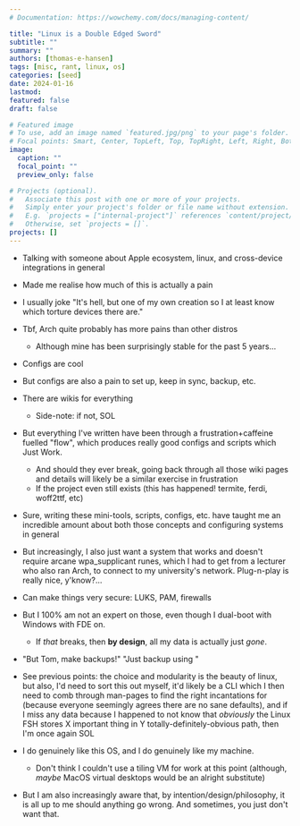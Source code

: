 ```yaml
---
# Documentation: https://wowchemy.com/docs/managing-content/

title: "Linux is a Double Edged Sword"
subtitle: ""
summary: ""
authors: [thomas-e-hansen]
tags: [misc, rant, linux, os]
categories: [seed]
date: 2024-01-16
lastmod:
featured: false
draft: false

# Featured image
# To use, add an image named `featured.jpg/png` to your page's folder.
# Focal points: Smart, Center, TopLeft, Top, TopRight, Left, Right, BottomLeft, Bottom, BottomRight.
image:
  caption: ""
  focal_point: ""
  preview_only: false

# Projects (optional).
#   Associate this post with one or more of your projects.
#   Simply enter your project's folder or file name without extension.
#   E.g. `projects = ["internal-project"]` references `content/project/deep-learning/index.md`.
#   Otherwise, set `projects = []`.
projects: []
---
```


* Talking with someone about Apple ecosystem, linux, and cross-device
     integrations in general
* Made me realise how much of this is actually a pain
* I usually joke "It's hell, but one of my own creation so I at least know which
    torture devices there are."
* Tbf, Arch quite probably has more pains than other distros
  - Although mine has been surprisingly stable for the past 5 years...

* Configs are cool
* But configs are also a pain to set up, keep in sync, backup, etc.

* There are wikis for everything
  - Side-note: if not, SOL
* But everything I've written have been through a frustration+caffeine fuelled
    "flow", which produces really good configs and scripts which Just Work.
  - And should they ever break, going back through all those wiki pages and
      details will likely be a similar exercise in frustration
  - If the project even still exists (this has happened! termite, ferdi,
      woff2ttf, etc)

* Sure, writing these mini-tools, scripts, configs, etc. have taught me an
    incredible amount about both those concepts and configuring systems in
    general
* But increasingly, I also just want a system that works and doesn't require
    arcane wpa_supplicant runes, which I had to get from a lecturer who also ran
    Arch, to connect to my university's network. Plug-n-play is really nice,
    y'know?...

* Can make things very secure: LUKS, PAM, firewalls
* But I 100% am not an expert on those, even though I dual-boot with Windows
    with FDE on.
  - If _that_ breaks, then **by design**, all my data is actually just _gone_.

* "But Tom, make backups!" "Just backup using <insert-favourite-tool-here>"
* See previous points: the choice and modularity is the beauty of linux, but
    also, I'd need to sort this out myself, it'd likely be a CLI which I then
    need to comb through man-pages to find the right incantations for (because
    everyone seemingly agrees there are no sane defaults), and if I miss any
    data because I happened to not know that _obviously_ the Linux FSH stores X
    important thing in Y totally-definitely-obvious path, then I'm once again
    SOL

* I do genuinely like this OS, and I do genuinely like my machine.
  - Don't think I couldn't use a tiling VM for work at this point (although,
      _maybe_ MacOS virtual desktops would be an alright substitute)
* But I am also increasingly aware that, by intention/design/philosophy, it is
    all up to me should anything go wrong. And sometimes, you just don't want
    that.

